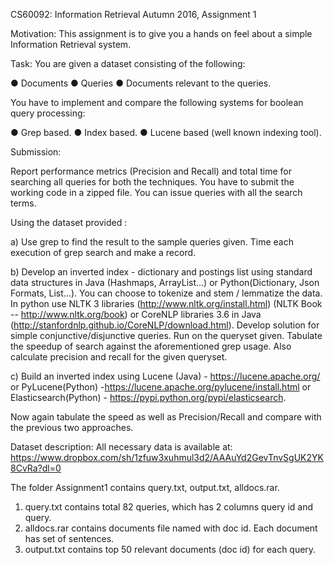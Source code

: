 CS60092: Information Retrieval
Autumn 2016, Assignment 1

Motivation: This assignment is to give you a hands on feel about a simple Information Retrieval
system.

Task:
You are given a dataset consisting of the following:

● Documents
● Queries
● Documents relevant to the queries.

You have to implement and compare the following systems for boolean query processing:

● Grep based.
● Index based.
● Lucene based (well known indexing tool).

Submission:

Report performance metrics (Precision and Recall) and total time for searching all queries for
both the techniques. You have to submit the working code in a zipped file.
You can issue queries with all the search terms.

Using the dataset provided :

a) Use grep to find the result to the sample queries given. Time each execution of grep
search and make a record.

b) Develop an inverted index - dictionary and postings list using standard data structures in
Java (Hashmaps, ArrayList…) or Python(Dictionary, Json Formats, List…). You can
choose to tokenize and stem / lemmatize the data. In python use NLTK 3 libraries
(http://www.nltk.org/install.html) (NLTK Book -- http://www.nltk.org/book) or CoreNLP
libraries 3.6 in Java (http://stanfordnlp.github.io/CoreNLP/download.html). Develop
solution for simple conjunctive/disjunctive queries. Run on the queryset given. Tabulate
the speedup of search against the aforementioned grep usage. Also calculate precision
and recall for the given queryset.

c) Build an inverted index using Lucene (Java) - https://lucene.apache.org/
or PyLucene(Python) -https://lucene.apache.org/pylucene/install.html
or Elasticsearch(Python) - https://pypi.python.org/pypi/elasticsearch.

Now again tabulate the speed as well as Precision/Recall and compare with the previous two
approaches.


Dataset description:
All necessary data is available at:
https://www.dropbox.com/sh/1zfuw3xuhmul3d2/AAAuYd2GevTnvSgUK2YK8CvRa?dl=0

The folder Assignment1 contains query.txt, output.txt, alldocs.rar.
1. query.txt contains total 82 queries, which has 2 columns query id and query.
2. alldocs.rar contains documents file named with doc id. Each document has set of sentences.
3. output.txt contains top 50 relevant documents (doc id) for each query.
